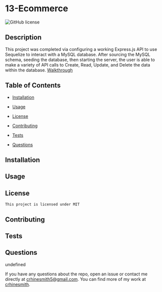 # 13-Ecommerce

  ![GitHub license](https://img.shields.io/badge/license-MIT-blue.svg)

  ## Description 
  This project was completed via configuring a working Express.js API to use Sequelize to interact with a MySQL database. After sourcing the MySQL schema, seeding the database, then starting the server, the user is able to make a variety of API calls to Create, Read, Update, and Delete the data within the database.
  [Walkthrough](/Untitled_%20Nov%2022%2C%202022%202_12%20PM.webm)

  ## Table of Contents

  * [Installation](#installation)

  * [Usage](#usage)
     
   * [License](#license)


  * [Contributing](#contributing)

  * [Tests](#tests)

  * [Questions](#questions)

  ## Installation
  

  ## Usage
  
  ## License
    This project is licensed under MIT
  ## Contributing
  

  ## Tests
  

  ## Questions
  undefined

  If you have any questions about the repo, open an issue or contact me directly at crhinesmith5@gmail.com. You can find more of my work at [crhinesmith](https://github.com/crhinesmith/).